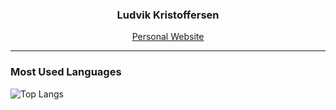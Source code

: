 <h3 align="center">Ludvik Kristoffersen</h3>
<p align="center"><a href="https://luddekn.github.io/">Personal Website</a></p>

---

### Most Used Languages
![Top Langs](https://github-readme-stats.vercel.app/api/top-langs/?username=luddekn&hide_progress=true&theme=dark&hide_title=true&hide_border=true)
